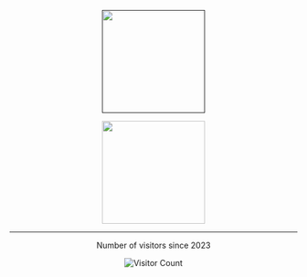 
<p align="center">
<a href="">
   <img height="180em" src="https://github-readme-stats-eight-theta.vercel.app/api/top-langs/?username=hendriari&layout=compact&langs_count=8&theme=algolia"/>
</a>
</p>

<p align="center">
<a href="https://github.com/hendriari">
  <img height="180em" src="https://github-readme-stats-eight-theta.vercel.app/api?username=hendriari&show_icons=true&theme=algolia&include_all_commits=true&count_private=true"/>
</a>
</p>

***
<p align="center">Number of visitors since 2023</p>

  <p align="center">
  <img src="https://profile-counter.glitch.me/hendriari/count.svg" alt="Visitor Count">
</p>




<!--
**hendriari/hendriari** is a ✨ _special_ ✨ repository because its `README.md` (this file) appears on your GitHub profile.

Here are some ideas to get you started:

- 🔭 I’m currently working on ...
- 🌱 I’m currently learning ...
- 👯 I’m looking to collaborate on ...
- 🤔 I’m looking for help with ...
- 💬 Ask me about ...
- 📫 How to reach me: ...
- 😄 Pronouns: ...
- ⚡ Fun fact: ...
-->
